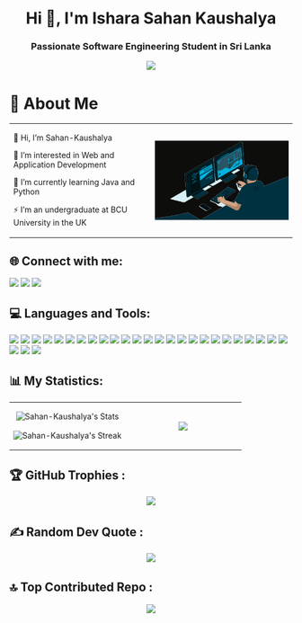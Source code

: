<div align="left">
  <h1 align="center">Hi 👋, I'm Ishara Sahan Kaushalya</h1>
  <h3 align="center">Passionate Software Engineering Student in Sri Lanka</h3>
   <p align="center"><a href="https://visitcount.itsvg.in"><img src="https://visitcount.itsvg.in/api?id=Sahan-Kaushalya&icon=1&color=0"></a></p>
  <table align="center">
    <h1 >💫 About Me</h1>
<tr border="none">
<td width="50%" align="left">
  <p>👋 Hi, I’m Sahan-Kaushalya</p>
  <p>👀 I’m interested in Web and Application Development</p>
  <p>🌱 I’m currently learning Java and Python</p>
  <p>⚡ I’m an undergraduate at BCU University in the UK</p>

</td>
<td width="50%" align="center">

  <img align="center" alt="Coding" width="450" src="https://raw.githubusercontent.com/Potential17/Potential17/master/user%20(2).gif">

  
  </td>
</tr>
</table>


  <h2>🌐 Connect with me:</h2>
  <a href="https://web.facebook.com/profile.php?id=100078813576343"><img src="https://img.shields.io/badge/Facebook-%231877F2.svg?logo=Facebook&logoColor=white"></a>
  <a href="https://www.instagram.com/sahan_kaushalya_weerathunga/?fbclid=IwY2xjawDwC75leHRuA2FlbQIxMAABHVuFBJMhQuQV88seiLjQ5iDji_SDZL71bt1hO_u5TZr0kzTvwjsccsyHug_aem_vQkIZSVLiew7hFhoEgRuWQ"><img src="https://img.shields.io/badge/Instagram-%23E4405F.svg?logo=Instagram&logoColor=white"></a>
  <a href="https://www.youtube.com/@isharasahan8174"><img src="https://img.shields.io/badge/YouTube-%23FF0000.svg?logo=YouTube&logoColor=white"></a>
 

  <h2>💻 Languages and Tools:</h2>
  <p>
    <img src="https://img.shields.io/badge/java-%23ED8B00.svg?style=for-the-badge&logo=openjdk&logoColor=white">
    <img src="https://img.shields.io/badge/javascript-%23323330.svg?style=for-the-badge&logo=javascript&logoColor=%23F7DF1E">
    <img src="https://img.shields.io/badge/php-%23777BB4.svg?style=for-the-badge&logo=php&logoColor=white">
    <img src="https://img.shields.io/badge/html5-%23E34F26.svg?style=for-the-badge&logo=html5&logoColor=white">
    <img src="https://img.shields.io/badge/GoogleCloud-%234285F4.svg?style=for-the-badge&logo=google-cloud&logoColor=white">
    <img src="https://img.shields.io/badge/Oracle-F80000?style=for-the-badge&logo=oracle&logoColor=white">
    <img src="https://img.shields.io/badge/jquery-%230769AD.svg?style=for-the-badge&logo=jquery&logoColor=white">
    <img src="https://img.shields.io/badge/javafx-%23FF0000.svg?style=for-the-badge&logo=javafx&logoColor=white">
    <img src="https://img.shields.io/badge/laravel-%23FF2D20.svg?style=for-the-badge&logo=laravel&logoColor=white">
    <img src="https://img.shields.io/badge/bootstrap-%238511FA.svg?style=for-the-badge&logo=bootstrap&logoColor=white">
    <img src="https://img.shields.io/badge/angular.js-%23E23237.svg?style=for-the-badge&logo=angularjs&logoColor=white">
    <img src="https://img.shields.io/badge/apache-%23D42029.svg?style=for-the-badge&logo=apache&logoColor=white">
    <img src="https://img.shields.io/badge/Apache%20Ant-A81C7D?style=for-the-badge&logo=Apache%20Ant&logoColor=white">
    <img src="https://img.shields.io/badge/Apache%20Maven-C71A36?style=for-the-badge&logo=Apache%20Maven&logoColor=white">
    <img src="https://img.shields.io/badge/mysql-4479A1.svg?style=for-the-badge&logo=mysql&logoColor=white">
    <img src="https://img.shields.io/badge/Microsoft%20SQL%20Server-CC2927?style=for-the-badge&logo=microsoft%20sql%20server&logoColor=white">
    <img src="https://img.shields.io/badge/adobe-%23FF0000.svg?style=for-the-badge&logo=adobe&logoColor=white">
    <img src="https://img.shields.io/badge/adobe%20illustrator-%23FF9A00.svg?style=for-the-badge&logo=adobe%20illustrator&logoColor=white">
    <img src="https://img.shields.io/badge/Adobe%20Audition-9999FF.svg?style=for-the-badge&logo=Adobe%20Audition&logoColor=white">
    <img src="https://img.shields.io/badge/adobe%20photoshop-%2331A8FF.svg?style=for-the-badge&logo=adobe%20photoshop&logoColor=white">
    <img src="https://img.shields.io/badge/Adobe%20Lightroom%20Classic-31A8FF.svg?style=for-the-badge&logo=Adobe%20Lightroom%20Classic&logoColor=white">
    <img src="https://img.shields.io/badge/Adobe%20Lightroom-31A8FF.svg?style=for-the-badge&logo=Adobe%20Lightroom&logoColor=white">
    <img src="https://img.shields.io/badge/Adobe%20Creative%20Cloud-DA1F26.svg?style=for-the-badge&logo=Adobe%20Creative%20Cloud&logoColor=white">
    <img src="https://img.shields.io/badge/affinity%20desginer-%231B72BE.svg?style=for-the-badge&logo=affinity-designer&logoColor=white">
    <img src="https://img.shields.io/badge/Sketch-FFB387?style=for-the-badge&logo=sketch&logoColor=black">
    <img src="https://img.shields.io/badge/Gimp-657D8B?style=for-the-badge&logo=gimp&logoColor=FFFFFF">
    <img src="https://img.shields.io/badge/figma-%23F24E1E.svg?style=for-the-badge&logo=figma&logoColor=white">
    <img src="https://img.shields.io/badge/cisco-%23049fd9.svg?style=for-the-badge&logo=cisco&logoColor=black">
  </p>

  <h2>📊 My Statistics: </h2>
 <!--- stats & Trophy (start) -->
<p align="center">
  <!--- stats (start) -->
<table align="center">
<tr border="none">
<td width="50%" align="center">
  
![Sahan-Kaushalya's Stats](https://github-readme-stats.vercel.app/api?username=Sahan-Kaushalya&theme=algolia&show_icons=true&hide_border=false&count_private=true)
  <br></br>
![Sahan-Kaushalya's Streak](https://github-readme-streak-stats.herokuapp.com/?user=Sahan-Kaushalya&theme=algolia&hide_border=false)
</td>

<td width="50%" align="center">

  <img  align="center"  src="https://github-readme-stats.anuraghazra1.vercel.app/api/top-langs/?username=Sahan-Kaushalya&theme=algolia&hide_border=false&no-bg=true&no-frame=true&langs_count=5"/>
  
  </td>
</tr>
</table>
<!--- stats (end) -->
</p>        
<!--- stats (end) -->

  <h2>🏆 GitHub Trophies :</h2>
  <p align="center">
    <picture align="center">
      <source media="(prefers-color-scheme: dark)" srcset="https://github-profile-trophy.vercel.app/?username=Sahan-Kaushalya&theme=dark&no-frame=false&no-bg=true&margin-w=4">
      <source media="(prefers-color-scheme: light)" srcset="https://github-profile-trophy.vercel.app/?username=Sahan-Kaushalya&theme=default&no-frame=false&no-bg=true&margin-w=4">
      <img src="https://github-profile-trophy.vercel.app/?username=Sahan-Kaushalya&theme=default&no-frame=false&no-bg=true&margin-w=4">
    </picture>
  </p>

  <h2>✍️ Random Dev Quote :</h2>
  <p align="center">
    <picture>
      <source media="(prefers-color-scheme: dark)" srcset="https://quotes-github-readme.vercel.app/api?type=horizontal&theme=tokyonight">
      <source media="(prefers-color-scheme: light)" srcset="https://quotes-github-readme.vercel.app/api?type=horizontal&theme=default">
      <img src="https://quotes-github-readme.vercel.app/api?type=horizontal&theme=default">
    </picture>
  </p>

  <h2>🔝 Top Contributed Repo :</h2>
  <p align="center">
    <picture>
      <source media="(prefers-color-scheme: dark)" srcset="https://github-contributor-stats.vercel.app/api?username=Sahan-Kaushalya&limit=5&theme=tokyonight&combine_all_yearly_contributions=true">
      <source media="(prefers-color-scheme: light)" srcset="https://github-contributor-stats.vercel.app/api?username=Sahan-Kaushalya&limit=5&theme=default&combine_all_yearly_contributions=true">
      <img src="https://github-contributor-stats.vercel.app/api?username=Sahan-Kaushalya&limit=5&theme=default&combine_all_yearly_contributions=true">
    </picture>
  </p>

 
</div>




